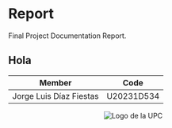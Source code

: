 # Report
Final Project Documentation Report.
## Hola

| **Member**                           | **Code**     |
|--------------------------------------|--------------|
|Jorge Luis Díaz Fiestas      |  U20231D534  |


<p align="center">
  <img src="Imagenes/upc_logo.png" alt="Logo de la UPC" />
</p>






